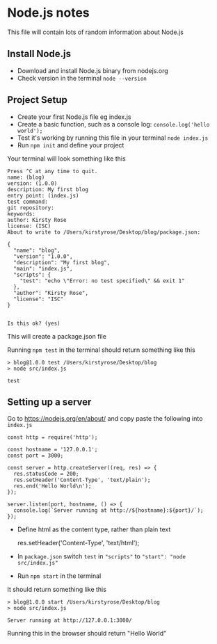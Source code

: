 # Node.js notes

This file will contain lots of random information about Node.js

## Install Node.js

* Download and install Node.js binary from nodejs.org
* Check version in the terminal `node --version`

## Project Setup

* Create your first Node.js file eg index.js
* Create a basic function, such as a console log: `console.log('hello world');`
* Test it's working by running this file in your terminal `node index.js`
* Run `npm init` and define your project

Your terminal will look something like this

    Press ^C at any time to quit.
    name: (blog)
    version: (1.0.0)
    description: My first blog
    entry point: (index.js)
    test command:
    git repository:
    keywords:
    author: Kirsty Rose
    license: (ISC)
    About to write to /Users/kirstyrose/Desktop/blog/package.json:

    {
      "name": "blog",
      "version": "1.0.0",
      "description": "My first blog",
      "main": "index.js",
      "scripts": {
        "test": "echo \"Error: no test specified\" && exit 1"
      },
      "author": "Kirsty Rose",
      "license": "ISC"
    }


    Is this ok? (yes)

This will create a package.json file

Running `npm test` in the terminal should return something like this

    > blog@1.0.0 test /Users/kirstyrose/Desktop/blog
    > node src/index.js

    test

## Setting up a server

Go to https://nodejs.org/en/about/ and copy paste the following into `index.js`

    const http = require('http');

    const hostname = '127.0.0.1';
    const port = 3000;

    const server = http.createServer((req, res) => {
      res.statusCode = 200;
      res.setHeader('Content-Type', 'text/plain');
      res.end('Hello World\n');
    });

    server.listen(port, hostname, () => {
      console.log(`Server running at http://${hostname}:${port}/`);
    });

* Define html as the content type, rather than plain text

    res.setHeader('Content-Type', 'text/html');

* In `package.json` switch `test` in `"scripts"` to `"start": "node src/index.js"`
* Run `npm start` in the terminal

It should return something like this

    > blog@1.0.0 start /Users/kirstyrose/Desktop/blog
    > node src/index.js

    Server running at http://127.0.0.1:3000/

Running this in the browser should return "Hello World"
